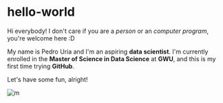 # hello-world

Hi everybody! I don't care if you are a *person* or an *computer program*, you're welcome here :D

My name is Pedro Uria and I'm an aspiring **data scientist**. I'm currently enrolled in the **Master of Science in Data Science** at **GWU**, and this is my first time trying **GitHub**. 

Let's have some fun, alright! 

![m](https://media.giphy.com/media/11clOWGCHzWG7C/giphy.gif)

